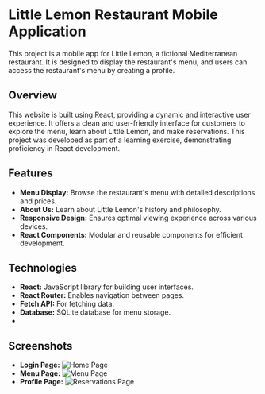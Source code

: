 # Little Lemon Restaurant Mobile Application
This project is a mobile app for Little Lemon, a fictional Mediterranean restaurant. It is designed to display the restaurant's menu, and users can access the restaurant's menu by creating a profile.

## Overview
This website is built using React, providing a dynamic and interactive user experience. It offers a clean and user-friendly interface for customers to explore the menu, learn about Little Lemon, and make reservations. This project was developed as part of a learning exercise, demonstrating proficiency in React development.

## Features
* **Menu Display:** Browse the restaurant's menu with detailed descriptions and prices.
* **About Us:** Learn about Little Lemon's history and philosophy.
* **Responsive Design:** Ensures optimal viewing experience across various devices.
* **React Components:** Modular and reusable components for efficient development.

## Technologies
* **React:** JavaScript library for building user interfaces.
* **React Router:** Enables navigation between pages.
* **Fetch API:** For fetching data.
* **Database:** SQLite database for menu storage.
* 
## Screenshots


* **Login Page:**
    ![Home Page](Screenshots/LoginPage.jpg)
* **Menu Page:**
    ![Menu Page](Screenshots/MainPage.jpg)
* **Profile Page:**
    ![Reservations Page](Screenshots/ProfilePage.jpg)
